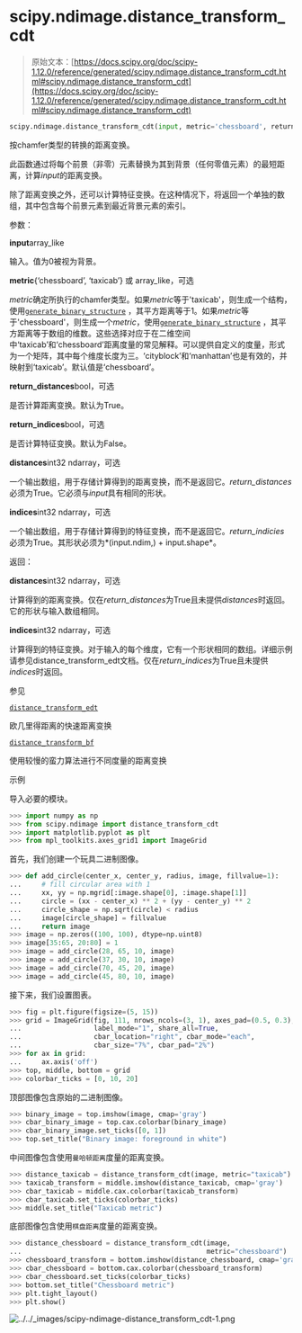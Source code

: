 # scipy.ndimage.distance_transform_cdt

> 原始文本：[https://docs.scipy.org/doc/scipy-1.12.0/reference/generated/scipy.ndimage.distance_transform_cdt.html#scipy.ndimage.distance_transform_cdt](https://docs.scipy.org/doc/scipy-1.12.0/reference/generated/scipy.ndimage.distance_transform_cdt.html#scipy.ndimage.distance_transform_cdt)

```py
scipy.ndimage.distance_transform_cdt(input, metric='chessboard', return_distances=True, return_indices=False, distances=None, indices=None)
```

按chamfer类型的转换的距离变换。

此函数通过将每个前景（非零）元素替换为其到背景（任何零值元素）的最短距离，计算*input*的距离变换。

除了距离变换之外，还可以计算特征变换。在这种情况下，将返回一个单独的数组，其中包含每个前景元素到最近背景元素的索引。

参数：

**input**array_like

输入。值为0被视为背景。

**metric**{‘chessboard’, ‘taxicab’} 或 array_like，可选

*metric*确定所执行的chamfer类型。如果*metric*等于'taxicab'，则生成一个结构，使用[`generate_binary_structure`](scipy.ndimage.generate_binary_structure.html#scipy.ndimage.generate_binary_structure "scipy.ndimage.generate_binary_structure") ，其平方距离等于1。如果*metric*等于'chessboard'，则生成一个*metric*，使用[`generate_binary_structure`](scipy.ndimage.generate_binary_structure.html#scipy.ndimage.generate_binary_structure "scipy.ndimage.generate_binary_structure") ，其平方距离等于数组的维数。这些选择对应于在二维空间中‘taxicab’和‘chessboard’距离度量的常见解释。可以提供自定义的度量，形式为一个矩阵，其中每个维度长度为三。‘cityblock’和‘manhattan’也是有效的，并映射到‘taxicab’。默认值是‘chessboard’。

**return_distances**bool，可选

是否计算距离变换。默认为True。

**return_indices**bool，可选

是否计算特征变换。默认为False。

**distances**int32 ndarray，可选

一个输出数组，用于存储计算得到的距离变换，而不是返回它。*return_distances* 必须为True。它必须与*input*具有相同的形状。

**indices**int32 ndarray，可选

一个输出数组，用于存储计算得到的特征变换，而不是返回它。*return_indicies* 必须为True。其形状必须为*(input.ndim,) + input.shape*。

返回：

**distances**int32 ndarray，可选

计算得到的距离变换。仅在*return_distances*为True且未提供*distances*时返回。它的形状与输入数组相同。

**indices**int32 ndarray，可选

计算得到的特征变换。对于输入的每个维度，它有一个形状相同的数组。详细示例请参见distance_transform_edt文档。仅在*return_indices*为True且未提供*indices*时返回。

参见

[`distance_transform_edt`](scipy.ndimage.distance_transform_edt.html#scipy.ndimage.distance_transform_edt "scipy.ndimage.distance_transform_edt")

欧几里得距离的快速距离变换

[`distance_transform_bf`](scipy.ndimage.distance_transform_bf.html#scipy.ndimage.distance_transform_bf "scipy.ndimage.distance_transform_bf")

使用较慢的蛮力算法进行不同度量的距离变换

示例

导入必要的模块。

```py
>>> import numpy as np
>>> from scipy.ndimage import distance_transform_cdt
>>> import matplotlib.pyplot as plt
>>> from mpl_toolkits.axes_grid1 import ImageGrid 
```

首先，我们创建一个玩具二进制图像。

```py
>>> def add_circle(center_x, center_y, radius, image, fillvalue=1):
...     # fill circular area with 1
...     xx, yy = np.mgrid[:image.shape[0], :image.shape[1]]
...     circle = (xx - center_x) ** 2 + (yy - center_y) ** 2
...     circle_shape = np.sqrt(circle) < radius
...     image[circle_shape] = fillvalue
...     return image
>>> image = np.zeros((100, 100), dtype=np.uint8)
>>> image[35:65, 20:80] = 1
>>> image = add_circle(28, 65, 10, image)
>>> image = add_circle(37, 30, 10, image)
>>> image = add_circle(70, 45, 20, image)
>>> image = add_circle(45, 80, 10, image) 
```

接下来，我们设置图表。

```py
>>> fig = plt.figure(figsize=(5, 15))
>>> grid = ImageGrid(fig, 111, nrows_ncols=(3, 1), axes_pad=(0.5, 0.3),
...                  label_mode="1", share_all=True,
...                  cbar_location="right", cbar_mode="each",
...                  cbar_size="7%", cbar_pad="2%")
>>> for ax in grid:
...     ax.axis('off')
>>> top, middle, bottom = grid
>>> colorbar_ticks = [0, 10, 20] 
```

顶部图像包含原始的二进制图像。

```py
>>> binary_image = top.imshow(image, cmap='gray')
>>> cbar_binary_image = top.cax.colorbar(binary_image)
>>> cbar_binary_image.set_ticks([0, 1])
>>> top.set_title("Binary image: foreground in white") 
```

中间图像包含使用`曼哈顿距离`度量的距离变换。

```py
>>> distance_taxicab = distance_transform_cdt(image, metric="taxicab")
>>> taxicab_transform = middle.imshow(distance_taxicab, cmap='gray')
>>> cbar_taxicab = middle.cax.colorbar(taxicab_transform)
>>> cbar_taxicab.set_ticks(colorbar_ticks)
>>> middle.set_title("Taxicab metric") 
```

底部图像包含使用`棋盘距离`度量的距离变换。

```py
>>> distance_chessboard = distance_transform_cdt(image,
...                                              metric="chessboard")
>>> chessboard_transform = bottom.imshow(distance_chessboard, cmap='gray')
>>> cbar_chessboard = bottom.cax.colorbar(chessboard_transform)
>>> cbar_chessboard.set_ticks(colorbar_ticks)
>>> bottom.set_title("Chessboard metric")
>>> plt.tight_layout()
>>> plt.show() 
```

![../../_images/scipy-ndimage-distance_transform_cdt-1.png](../Images/15babeac83d803664db42532249c3cfe.png)
